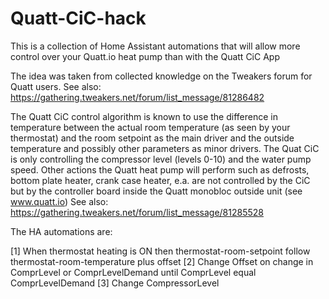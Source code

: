 # Quatt-CiC-hack
This is a collection of Home Assistant automations that will allow more control over your Quatt.io heat pump than with the Quatt CiC App

The idea was taken from collected knowledge on the Tweakers forum for Quatt users. See also: https://gathering.tweakers.net/forum/list_message/81286482

The Quatt CiC control algorithm is known to use the difference in temperature between the actual room temperature (as seen by your thermostat) and the room setpoint as the main driver and the outside temperature and possibly other parameters as minor drivers.
The Quat CiC is only controlling the compressor level (levels 0-10) and the water pump speed. Other actions the Quatt heat pump will perform such as defrosts, bottom plate heater, crank case heater, e.a. are not controlled by the CiC but by the controller board inside the Quatt monobloc outside unit (see www.quatt.io)
See also: https://gathering.tweakers.net/forum/list_message/81285528

The HA automations are:

[1] When thermostat heating is ON then thermostat-room-setpoint follow thermostat-room-temperature plus offset
[2] Change Offset on change in ComprLevel or ComprLevelDemand until ComprLevel equal ComprLevelDemand
[3] Change CompressorLevel





